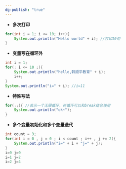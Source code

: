 ```yaml
---
dg-publish: "true"
---
```

- **多次打印**
```java
for(int i = 1; i <= 10; i++){
	System.out.println("Hello world" + i); //打印10句
}
```
- **变量写在循环外**
```java
int i = 1;
for(; i <= 10 ;){
	System.out.println("hello,韩顺平教育" + i);
	i++;
}
System.out.println("i=" + i); //i=11
```
- **特殊写法**
```java
for(;;){ //表示一个无限循环，死循环可以和break结合使用
	System.out.println("ok~");
}
```
- **多个变量初始化和多个变量迭代**
```java
int count = 3;
for(int i = 0 , j = 0 ; i < count ; i++ , j += 2){
	System.out.println("i=" + i + "j=" + j);
}
i=0 j=0
i=1 j=2
i=2 j=4
```